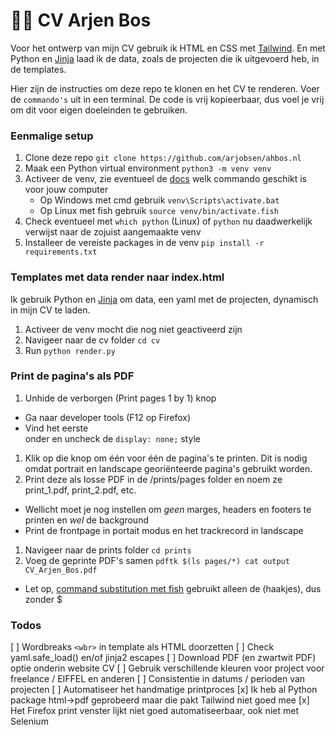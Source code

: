 # 👨‍💻️ CV Arjen Bos
Voor het ontwerp van mijn CV gebruik ik HTML en CSS met [Tailwind](https://tailwindcss.com). En met Python en [Jinja](https://jinja.palletsprojects.com/) laad ik de data, zoals de projecten die ik uitgevoerd heb, in de templates.

Hier zijn de instructies om deze repo te klonen en het CV te renderen. Voer de `commando's` uit in een terminal. De code is vrij kopieerbaar, dus voel je vrij om dit voor eigen doeleinden te gebruiken.

### Eenmalige setup
1) Clone deze repo `git clone https://github.com/arjobsen/ahbos.nl`
1) Maak een Python virtual environment `python3 -m venv venv`
1) Activeer de venv, zie eventueel de [docs](https://docs.python.org/3/library/venv.html) welk commando geschikt is voor jouw computer
    * Op Windows met cmd gebruik `venv\Scripts\activate.bat`
    * Op Linux met fish gebruik `source venv/bin/activate.fish`
1) Check eventueel met `which python` (Linux) of `python` nu daadwerkelijk verwijst naar de zojuist aangemaakte venv
1) Installeer de vereiste packages in de venv `pip install -r requirements.txt`

### Templates met data render naar index.html
Ik gebruik Python en [Jinja](https://jinja.palletsprojects.com/) om data, een yaml met de projecten, dynamisch in mijn CV te laden.
1) Activeer de venv mocht die nog niet geactiveerd zijn
1) Navigeer naar de cv folder `cd cv`
1) Run `python render.py`

### Print de pagina's als PDF
1) Unhide de verborgen (Print pages 1 by 1) knop
  * Ga naar developer tools (F12 op Firefox)
  * Vind het eerste <div> onder <body> en uncheck de `display: none;` style
1) Klik op die knop om één voor één de pagina's te printen. Dit is nodig omdat portrait en landscape georiënteerde pagina's gebruikt worden.
1) Print deze als losse PDF in de /prints/pages folder en noem ze print_1.pdf, print_2.pdf, etc.
  * Wellicht moet je nog instellen om *geen* marges, headers en footers te printen en *wel* de background
  * Print de frontpage in portait modus en het trackrecord in landscape
1) Navigeer naar de prints folder `cd prints`
1) Voeg de geprinte PDF's samen `pdftk $(ls pages/*) cat output CV_Arjen_Bos.pdf`
  * Let op, [command substitution met fish](https://fishshell.com/docs/current/fish_for_bash_users.html#command-substitutions) gebruikt alleen de (haakjes), dus zonder $

### Todos
[ ] Wordbreaks `<wbr>` in template als HTML doorzetten
  [ ] Check yaml.safe_load() en/of jinja2 escapes
[ ] Download PDF (en zwartwit PDF) optie onderin website CV
[ ] Gebruik verschillende kleuren voor project voor freelance / EIFFEL en anderen
[ ] Consistentie in datums / perioden van projecten
[ ] Automatiseer het handmatige printproces
  [x] Ik heb al Python package html->pdf geprobeerd maar die pakt Tailwind niet goed mee
  [x] Het Firefox print venster lijkt niet goed automatiseerbaar, ook niet met Selenium
